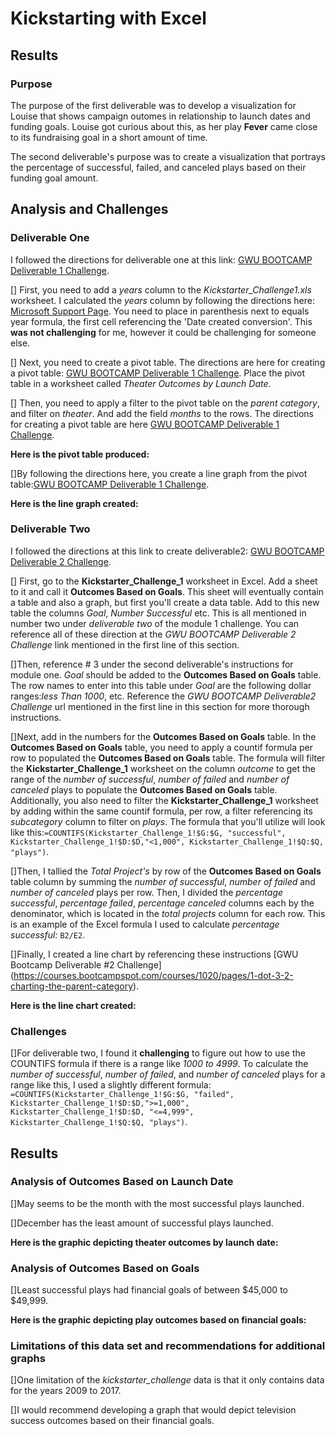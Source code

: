 # Kickstarting with Excel

## Results

### Purpose
The purpose of the first deliverable was to develop a visualization for Louise that shows campaign outomes in relationship to launch dates and funding goals. Louise got curious about this, as her play **Fever** came close to its fundraising goal in a short amount of time.

The second deliverable's purpose was to create a visualization that portrays the percentage of successful, failed, and canceled plays based on their funding goal amount. 

## Analysis and Challenges
### Deliverable One
I followed the directions for deliverable one at this link: [GWU BOOTCAMP Deliverable 1 Challenge](https://courses.bootcampspot.com/courses/1020/assignments/20753?module_item_id=384168).

[] First, you need to add a *years* column to the *Kickstarter_Challenge1.xls* worksheet. I calculated the *years* column by following the directions here: [Microsoft Support Page](https://support.microsoft.com/en-us/office/year-function-c64f017a-1354-490d-981f-578e8ec8d3b9?ui=en-us&rs=en-us&ad=us).  You need to place in parenthesis next to equals year formula, the first cell referencing the 'Date created conversion'.  This **was not challenging** for me, however it could be challenging for someone else. 

[] Next, you need to create a pivot table. The directions are here for creating a pivot table: [GWU BOOTCAMP Deliverable 1 Challenge](https://courses.bootcampspot.com/courses/1020/pages/1-dot-3-1-pivoting-toward-success). Place the pivot table in a worksheet called *Theater Outcomes by Launch Date*.

[] Then, you need to apply a filter to the pivot table on the *parent category*, and filter on *theater*.  And add the field *months* to the rows. The directions for creating a pivot table are here [GWU BOOTCAMP Deliverable 1 Challenge](https://courses.bootcampspot.com/courses/1020/pages/1-dot-3-2-charting-the-parent-category).

**Here is the pivot table produced:**

[]By following the directions here, you create a line graph from the pivot table:[GWU BOOTCAMP Deliverable 1 Challenge](https://courses.bootcampspot.com/courses/1020/pages/1-dot-3-2-charting-the-parent-category).

**Here is the line graph created:**

### Deliverable Two
I followed the directions at this link to create deliverable2: [GWU BOOTCAMP Deliverable 2 Challenge](https://courses.bootcampspot.com/courses/1020/assignments/20753?module_item_id=384168).

[] First, go to the **Kickstarter_Challenge_1** worksheet in Excel.  Add a sheet to it and call it **Outcomes Based on Goals**. This sheet will eventually contain a table and also a graph, but first you'll create a data table.  Add to this new table the columns *Goal*, *Number Successful* etc. This is all mentioned in number two under *deliverable two* of the module 1 challenge. You can reference all of these direction at the *GWU BOOTCAMP Deliverable 2 Challenge* link mentioned in the first line of this section. 

[]Then, reference # 3 under the second deliverable's instructions for module one. *Goal* should be added to the **Outcomes Based on Goals** table. The row names to enter into this table under *Goal* are the following dollar ranges:*less Than 1000*, etc. Reference the *GWU BOOTCAMP Deliverable2 Challenge* url mentioned in the first line in this section for more thorough instructions. 

[]Next, add in the numbers for the **Outcomes Based on Goals** table.  In the **Outcomes Based on Goals** table, you need to apply a countif formula per row to populated the **Outcomes Based on Goals** table. The formula will filter the **Kickstarter_Challenge_1** worksheet on the column *outcome* to get the range of the *number of successful*, *number of failed* and *number of canceled* plays to populate the **Outcomes Based on Goals** table.  Additionally, you also need to filter the **Kickstarter_Challenge_1** worksheet by adding within the same countif formula, per row, a filter referencing its *subcategory* column to filter on *plays*. The formula that you'll utilize will look like this:`=COUNTIFS(Kickstarter_Challenge_1!$G:$G, "successful", Kickstarter_Challenge_1!$D:$D,"<1,000", Kickstarter_Challenge_1!$Q:$Q, "plays")`.  

 []Then, I tallied the *Total Project's* by row of the **Outcomes Based on Goals** table column by summing the *number of successful*, *number of failed* and *number of canceled* plays per row. Then, I divided the *percentage successful*, *percentage failed*, *percentage canceled* columns each by the denominator, which is located in the *total projects* column for each row. This is an example of the Excel formula I used to calculate *percentage successful:* `B2/E2`.
 
 []Finally, I created a line chart by referencing these instructions [GWU Bootcamp Deliverable #2 Challenge] (https://courses.bootcampspot.com/courses/1020/pages/1-dot-3-2-charting-the-parent-category).
 
**Here is the line chart created:**

### Challenges

[]For deliverable two, I found it **challenging** to figure out how to use the COUNTIFS formula if there is a range like *1000 to 4999*.  To calculate the *number of successful*, *number of failed*, and *number of canceled* plays for a range like this, I used a slightly different formula: `=COUNTIFS(Kickstarter_Challenge_1!$G:$G, "failed", Kickstarter_Challenge_1!$D:$D,">=1,000", Kickstarter_Challenge_1!$D:$D, "<=4,999", Kickstarter_Challenge_1!$Q:$Q, "plays")`.

## Results

### Analysis of Outcomes Based on Launch Date
[]May seems to be the month with the most successful plays launched. 

[]December has the least amount of successful plays launched. 

**Here is the graphic depicting theater outcomes by launch date:**

### Analysis of Outcomes Based on Goals
[]Least successful plays had financial goals of between $45,000 to $49,999.

**Here is the graphic depicting play outcomes based on financial goals:**

### Limitations of this data set and recommendations for additional graphs
[]One limitation of the *kickstarter_challenge* data is that it only contains data for the years 2009 to 2017.

[]I would recommend developing a graph that would depict television success outcomes based on their financial goals.




